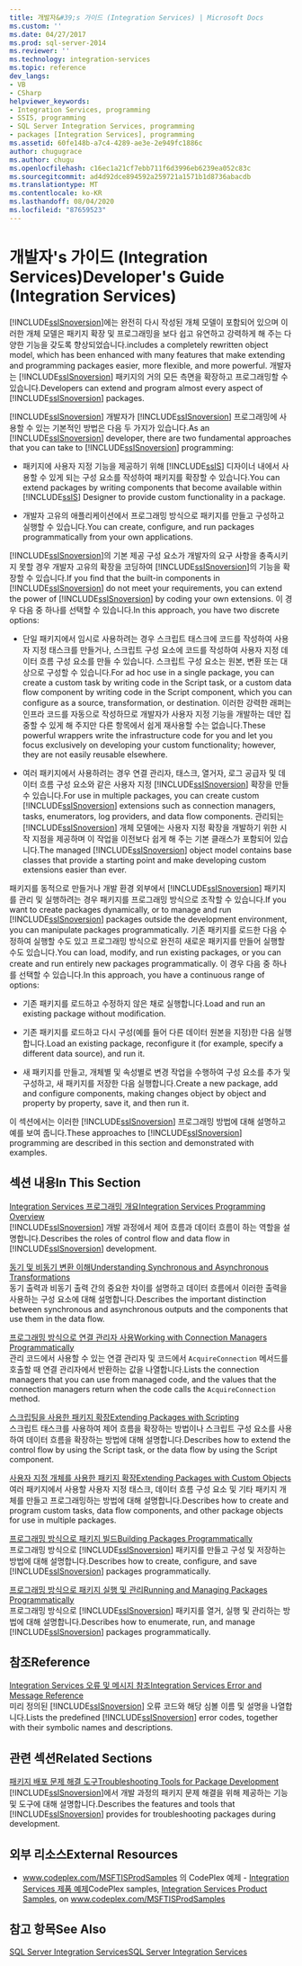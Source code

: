 ```yaml
---
title: 개발자&#39;s 가이드 (Integration Services) | Microsoft Docs
ms.custom: ''
ms.date: 04/27/2017
ms.prod: sql-server-2014
ms.reviewer: ''
ms.technology: integration-services
ms.topic: reference
dev_langs:
- VB
- CSharp
helpviewer_keywords:
- Integration Services, programming
- SSIS, programming
- SQL Server Integration Services, programming
- packages [Integration Services], programming
ms.assetid: 60fe148b-a7c4-4289-ae3e-2e949fc1886c
author: chugugrace
ms.author: chugu
ms.openlocfilehash: c16ec1a21cf7ebb711f6d3996eb6239ea052c83c
ms.sourcegitcommit: ad4d92dce894592a259721a1571b1d8736abacdb
ms.translationtype: MT
ms.contentlocale: ko-KR
ms.lasthandoff: 08/04/2020
ms.locfileid: "87659523"
---
```

# <a name="developer39s-guide-integration-services"></a><span data-ttu-id="a096c-102">개발자&#39;s 가이드 (Integration Services)</span><span class="sxs-lookup"><span data-stu-id="a096c-102">Developer&#39;s Guide (Integration Services)</span></span>
  [!INCLUDE[ssISnoversion](../includes/ssisnoversion-md.md)]<span data-ttu-id="a096c-103">에는 완전히 다시 작성된 개체 모델이 포함되어 있으며 이러한 개체 모델은 패키지 확장 및 프로그래밍을 보다 쉽고 유연하고 강력하게 해 주는 다양한 기능을 갖도록 향상되었습니다.</span><span class="sxs-lookup"><span data-stu-id="a096c-103">includes a completely rewritten object model, which has been enhanced with many features that make extending and programming packages easier, more flexible, and more powerful.</span></span> <span data-ttu-id="a096c-104">개발자는 [!INCLUDE[ssISnoversion](../includes/ssisnoversion-md.md)] 패키지의 거의 모든 측면을 확장하고 프로그래밍할 수 있습니다.</span><span class="sxs-lookup"><span data-stu-id="a096c-104">Developers can extend and program almost every aspect of [!INCLUDE[ssISnoversion](../includes/ssisnoversion-md.md)] packages.</span></span>  
  
 <span data-ttu-id="a096c-105">[!INCLUDE[ssISnoversion](../includes/ssisnoversion-md.md)] 개발자가 [!INCLUDE[ssISnoversion](../includes/ssisnoversion-md.md)] 프로그래밍에 사용할 수 있는 기본적인 방법은 다음 두 가지가 있습니다.</span><span class="sxs-lookup"><span data-stu-id="a096c-105">As an [!INCLUDE[ssISnoversion](../includes/ssisnoversion-md.md)] developer, there are two fundamental approaches that you can take to [!INCLUDE[ssISnoversion](../includes/ssisnoversion-md.md)] programming:</span></span>  
  
-   <span data-ttu-id="a096c-106">패키지에 사용자 지정 기능을 제공하기 위해 [!INCLUDE[ssIS](../includes/ssis-md.md)] 디자이너 내에서 사용할 수 있게 되는 구성 요소를 작성하여 패키지를 확장할 수 있습니다.</span><span class="sxs-lookup"><span data-stu-id="a096c-106">You can extend packages by writing components that become available within [!INCLUDE[ssIS](../includes/ssis-md.md)] Designer to provide custom functionality in a package.</span></span>  
  
-   <span data-ttu-id="a096c-107">개발자 고유의 애플리케이션에서 프로그래밍 방식으로 패키지를 만들고 구성하고 실행할 수 있습니다.</span><span class="sxs-lookup"><span data-stu-id="a096c-107">You can create, configure, and run packages programmatically from your own applications.</span></span>  
  
 <span data-ttu-id="a096c-108">[!INCLUDE[ssISnoversion](../includes/ssisnoversion-md.md)]의 기본 제공 구성 요소가 개발자의 요구 사항을 충족시키지 못할 경우 개발자 고유의 확장을 코딩하여 [!INCLUDE[ssISnoversion](../includes/ssisnoversion-md.md)]의 기능을 확장할 수 있습니다.</span><span class="sxs-lookup"><span data-stu-id="a096c-108">If you find that the built-in components in [!INCLUDE[ssISnoversion](../includes/ssisnoversion-md.md)] do not meet your requirements, you can extend the power of [!INCLUDE[ssISnoversion](../includes/ssisnoversion-md.md)] by coding your own extensions.</span></span> <span data-ttu-id="a096c-109">이 경우 다음 중 하나를 선택할 수 있습니다.</span><span class="sxs-lookup"><span data-stu-id="a096c-109">In this approach, you have two discrete options:</span></span>  
  
-   <span data-ttu-id="a096c-110">단일 패키지에서 임시로 사용하려는 경우 스크립트 태스크에 코드를 작성하여 사용자 지정 태스크를 만들거나, 스크립트 구성 요소에 코드를 작성하여 사용자 지정 데이터 흐름 구성 요소를 만들 수 있습니다. 스크립트 구성 요소는 원본, 변환 또는 대상으로 구성할 수 있습니다.</span><span class="sxs-lookup"><span data-stu-id="a096c-110">For ad hoc use in a single package, you can create a custom task by writing code in the Script task, or a custom data flow component by writing code in the Script component, which you can configure as a source, transformation, or destination.</span></span> <span data-ttu-id="a096c-111">이러한 강력한 래퍼는 인프라 코드를 자동으로 작성하므로 개발자가 사용자 지정 기능을 개발하는 데만 집중할 수 있게 해 주지만 다른 항목에서 쉽게 재사용할 수는 없습니다.</span><span class="sxs-lookup"><span data-stu-id="a096c-111">These powerful wrappers write the infrastructure code for you and let you focus exclusively on developing your custom functionality; however, they are not easily reusable elsewhere.</span></span>  
  
-   <span data-ttu-id="a096c-112">여러 패키지에서 사용하려는 경우 연결 관리자, 태스크, 열거자, 로그 공급자 및 데이터 흐름 구성 요소와 같은 사용자 지정 [!INCLUDE[ssISnoversion](../includes/ssisnoversion-md.md)] 확장을 만들 수 있습니다.</span><span class="sxs-lookup"><span data-stu-id="a096c-112">For use in multiple packages, you can create custom [!INCLUDE[ssISnoversion](../includes/ssisnoversion-md.md)] extensions such as connection managers, tasks, enumerators, log providers, and data flow components.</span></span> <span data-ttu-id="a096c-113">관리되는 [!INCLUDE[ssISnoversion](../includes/ssisnoversion-md.md)] 개체 모델에는 사용자 지정 확장을 개발하기 위한 시작 지점을 제공하며 이 작업을 이전보다 쉽게 해 주는 기본 클래스가 포함되어 있습니다.</span><span class="sxs-lookup"><span data-stu-id="a096c-113">The managed [!INCLUDE[ssISnoversion](../includes/ssisnoversion-md.md)] object model contains base classes that provide a starting point and make developing custom extensions easier than ever.</span></span>  
  
 <span data-ttu-id="a096c-114">패키지를 동적으로 만들거나 개발 환경 외부에서 [!INCLUDE[ssISnoversion](../includes/ssisnoversion-md.md)] 패키지를 관리 및 실행하려는 경우 패키지를 프로그래밍 방식으로 조작할 수 있습니다.</span><span class="sxs-lookup"><span data-stu-id="a096c-114">If you want to create packages dynamically, or to manage and run [!INCLUDE[ssISnoversion](../includes/ssisnoversion-md.md)] packages outside the development environment, you can manipulate packages programmatically.</span></span> <span data-ttu-id="a096c-115">기존 패키지를 로드한 다음 수정하여 실행할 수도 있고 프로그래밍 방식으로 완전히 새로운 패키지를 만들어 실행할 수도 있습니다.</span><span class="sxs-lookup"><span data-stu-id="a096c-115">You can load, modify, and run existing packages, or you can create and run entirely new packages programmatically.</span></span> <span data-ttu-id="a096c-116">이 경우 다음 중 하나를 선택할 수 있습니다.</span><span class="sxs-lookup"><span data-stu-id="a096c-116">In this approach, you have a continuous range of options:</span></span>  
  
-   <span data-ttu-id="a096c-117">기존 패키지를 로드하고 수정하지 않은 채로 실행합니다.</span><span class="sxs-lookup"><span data-stu-id="a096c-117">Load and run an existing package without modification.</span></span>  
  
-   <span data-ttu-id="a096c-118">기존 패키지를 로드하고 다시 구성(예를 들어 다른 데이터 원본을 지정)한 다음 실행합니다.</span><span class="sxs-lookup"><span data-stu-id="a096c-118">Load an existing package, reconfigure it (for example, specify a different data source), and run it.</span></span>  
  
-   <span data-ttu-id="a096c-119">새 패키지를 만들고, 개체별 및 속성별로 변경 작업을 수행하여 구성 요소를 추가 및 구성하고, 새 패키지를 저장한 다음 실행합니다.</span><span class="sxs-lookup"><span data-stu-id="a096c-119">Create a new package, add and configure components, making changes object by object and property by property, save it, and then run it.</span></span>  
  
 <span data-ttu-id="a096c-120">이 섹션에서는 이러한 [!INCLUDE[ssISnoversion](../includes/ssisnoversion-md.md)] 프로그래밍 방법에 대해 설명하고 예를 보여 줍니다.</span><span class="sxs-lookup"><span data-stu-id="a096c-120">These approaches to [!INCLUDE[ssISnoversion](../includes/ssisnoversion-md.md)] programming are described in this section and demonstrated with examples.</span></span>  
  
## <a name="in-this-section"></a><span data-ttu-id="a096c-121">섹션 내용</span><span class="sxs-lookup"><span data-stu-id="a096c-121">In This Section</span></span>  
 [<span data-ttu-id="a096c-122">Integration Services 프로그래밍 개요</span><span class="sxs-lookup"><span data-stu-id="a096c-122">Integration Services Programming Overview</span></span>](integration-services-programming-overview.md)  
 <span data-ttu-id="a096c-123">[!INCLUDE[ssISnoversion](../includes/ssisnoversion-md.md)] 개발 과정에서 제어 흐름과 데이터 흐름이 하는 역할을 설명합니다.</span><span class="sxs-lookup"><span data-stu-id="a096c-123">Describes the roles of control flow and data flow in [!INCLUDE[ssISnoversion](../includes/ssisnoversion-md.md)] development.</span></span>  
  
 [<span data-ttu-id="a096c-124">동기 및 비동기 변환 이해</span><span class="sxs-lookup"><span data-stu-id="a096c-124">Understanding Synchronous and Asynchronous Transformations</span></span>](understanding-synchronous-and-asynchronous-transformations.md)  
 <span data-ttu-id="a096c-125">동기 출력과 비동기 출력 간의 중요한 차이를 설명하고 데이터 흐름에서 이러한 출력을 사용하는 구성 요소에 대해 설명합니다.</span><span class="sxs-lookup"><span data-stu-id="a096c-125">Describes the important distinction between synchronous and asynchronous outputs and the components that use them in the data flow.</span></span>  
  
 [<span data-ttu-id="a096c-126">프로그래밍 방식으로 연결 관리자 사용</span><span class="sxs-lookup"><span data-stu-id="a096c-126">Working with Connection Managers Programmatically</span></span>](working-with-connection-managers-programmatically.md)  
 <span data-ttu-id="a096c-127">관리 코드에서 사용할 수 있는 연결 관리자 및 코드에서 `AcquireConnection` 메서드를 호출할 때 연결 관리자에서 반환하는 값을 나열합니다.</span><span class="sxs-lookup"><span data-stu-id="a096c-127">Lists the connection managers that you can use from managed code, and the values that the connection managers return when the code calls the `AcquireConnection` method.</span></span>  
  
 [<span data-ttu-id="a096c-128">스크립팅을 사용한 패키지 확장</span><span class="sxs-lookup"><span data-stu-id="a096c-128">Extending Packages with Scripting</span></span>](extending-packages-scripting/extending-packages-with-scripting.md)  
 <span data-ttu-id="a096c-129">스크립트 태스크를 사용하여 제어 흐름을 확장하는 방법이나 스크립트 구성 요소를 사용하여 데이터 흐름을 확장하는 방법에 대해 설명합니다.</span><span class="sxs-lookup"><span data-stu-id="a096c-129">Describes how to extend the control flow by using the Script task, or the data flow by using the Script component.</span></span>  
  
 [<span data-ttu-id="a096c-130">사용자 지정 개체를 사용한 패키지 확장</span><span class="sxs-lookup"><span data-stu-id="a096c-130">Extending Packages with Custom Objects</span></span>](extending-packages-custom-objects/extending-packages-with-custom-objects.md)  
 <span data-ttu-id="a096c-131">여러 패키지에서 사용할 사용자 지정 태스크, 데이터 흐름 구성 요소 및 기타 패키지 개체를 만들고 프로그래밍하는 방법에 대해 설명합니다.</span><span class="sxs-lookup"><span data-stu-id="a096c-131">Describes how to create and program custom tasks, data flow components, and other package objects for use in multiple packages.</span></span>  
  
 [<span data-ttu-id="a096c-132">프로그래밍 방식으로 패키지 빌드</span><span class="sxs-lookup"><span data-stu-id="a096c-132">Building Packages Programmatically</span></span>](building-packages-programmatically/building-packages-programmatically.md)  
 <span data-ttu-id="a096c-133">프로그래밍 방식으로 [!INCLUDE[ssISnoversion](../includes/ssisnoversion-md.md)] 패키지를 만들고 구성 및 저장하는 방법에 대해 설명합니다.</span><span class="sxs-lookup"><span data-stu-id="a096c-133">Describes how to create, configure, and save [!INCLUDE[ssISnoversion](../includes/ssisnoversion-md.md)] packages programmatically.</span></span>  
  
 [<span data-ttu-id="a096c-134">프로그래밍 방식으로 패키지 실행 및 관리</span><span class="sxs-lookup"><span data-stu-id="a096c-134">Running and Managing Packages Programmatically</span></span>](run-manage-packages-programmatically/running-and-managing-packages-programmatically.md)  
 <span data-ttu-id="a096c-135">프로그래밍 방식으로 [!INCLUDE[ssISnoversion](../includes/ssisnoversion-md.md)] 패키지를 열거, 실행 및 관리하는 방법에 대해 설명합니다.</span><span class="sxs-lookup"><span data-stu-id="a096c-135">Describes how to enumerate, run, and manage [!INCLUDE[ssISnoversion](../includes/ssisnoversion-md.md)] packages programmatically.</span></span>  
  
## <a name="reference"></a><span data-ttu-id="a096c-136">참조</span><span class="sxs-lookup"><span data-stu-id="a096c-136">Reference</span></span>  
 [<span data-ttu-id="a096c-137">Integration Services 오류 및 메시지 참조</span><span class="sxs-lookup"><span data-stu-id="a096c-137">Integration Services Error and Message Reference</span></span>](integration-services-error-and-message-reference.md)  
 <span data-ttu-id="a096c-138">미리 정의된 [!INCLUDE[ssISnoversion](../includes/ssisnoversion-md.md)] 오류 코드와 해당 심볼 이름 및 설명을 나열합니다.</span><span class="sxs-lookup"><span data-stu-id="a096c-138">Lists the predefined [!INCLUDE[ssISnoversion](../includes/ssisnoversion-md.md)] error codes, together with their symbolic names and descriptions.</span></span>  
  
## <a name="related-sections"></a><span data-ttu-id="a096c-139">관련 섹션</span><span class="sxs-lookup"><span data-stu-id="a096c-139">Related Sections</span></span>  
 [<span data-ttu-id="a096c-140">패키지 배포 문제 해결 도구</span><span class="sxs-lookup"><span data-stu-id="a096c-140">Troubleshooting Tools for Package Development</span></span>](troubleshooting/troubleshooting-tools-for-package-development.md)  
 <span data-ttu-id="a096c-141">[!INCLUDE[ssISnoversion](../includes/ssisnoversion-md.md)]에서 개발 과정의 패키지 문제 해결을 위해 제공하는 기능 및 도구에 대해 설명합니다.</span><span class="sxs-lookup"><span data-stu-id="a096c-141">Describes the features and tools that [!INCLUDE[ssISnoversion](../includes/ssisnoversion-md.md)] provides for troubleshooting packages during development.</span></span>  
  
## <a name="external-resources"></a><span data-ttu-id="a096c-142">외부 리소스</span><span class="sxs-lookup"><span data-stu-id="a096c-142">External Resources</span></span>  
  
-   <span data-ttu-id="a096c-143">www.codeplex.com/MSFTISProdSamples 의 CodePlex 예제 - [Integration Services 제품 예제](https://go.microsoft.com/fwlink/?LinkID=131204)</span><span class="sxs-lookup"><span data-stu-id="a096c-143">CodePlex samples, [Integration Services Product Samples](https://go.microsoft.com/fwlink/?LinkID=131204), on www.codeplex.com/MSFTISProdSamples</span></span>  
  
## <a name="see-also"></a><span data-ttu-id="a096c-144">참고 항목</span><span class="sxs-lookup"><span data-stu-id="a096c-144">See Also</span></span>  
 [<span data-ttu-id="a096c-145">SQL Server Integration Services</span><span class="sxs-lookup"><span data-stu-id="a096c-145">SQL Server Integration Services</span></span>](sql-server-integration-services.md)  
  
  
